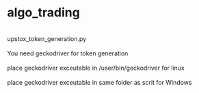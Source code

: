 # algo_trading
<br/>
upstox_token_generation.py <br/>
<br/>
You need geckodriver for token generation <br/>
<br/>
place geckodriver exceutable in /user/bin/geckodriver for linux <br/>
<br/>
place geckodriver exceutable in same folder as scrit for Windows <br/>
